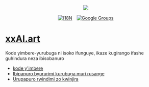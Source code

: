<p align="center"><a href="https://wac.tax"><img src="https://cdn.jsdelivr.net/gh/wactax/img/logo.svg"/></a></p><p align="center"><a href="https://github.com/wactax/wac.tax/blob/main/doc/README.md#readme"><img alt="I18N" src="https://cdn.jsdelivr.net/gh/wactax/img/t.svg"/></a>　<a href="https://groups.google.com/u/2/g/wactax"><img alt="Google Groups" src="https://cdn.jsdelivr.net/gh/wactax/img/g-groups.svg"/></a></p>

# [xxAI.art](https://xxAI.art)

Kode yimbere-yurubuga ni isoko ifunguye, ikaze kugirango ifashe guhindura neza ibisobanuro

* [kode y'imbere](https://github.com/xxai-art/web)
* [Ibipapuro byururimi kurubuga muri rusange](https://github.com/xxai-art/web/tree/main/i18n)
* [Urupapuro rwindimi zo kwinjira](https://github.com/wacpkg/user/tree/main/ui.i18n)
